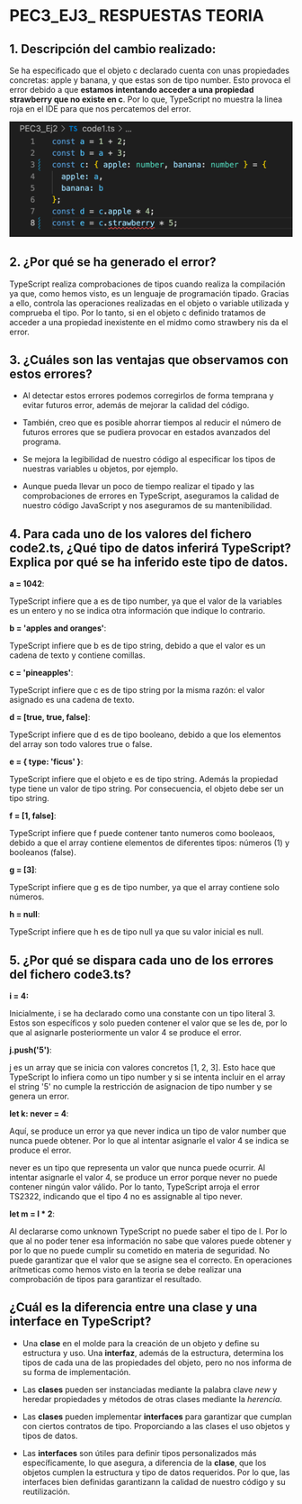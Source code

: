 # PEC3_EJ3_ RESPUESTAS TEORIA

## 1. Descripción del cambio realizado:

Se ha especificado que el objeto c declarado cuenta con unas propiedades concretas: apple y banana, y que estas son de tipo number. Esto provoca el error debido a que **estamos intentando acceder a una propiedad strawberry que no existe en c**. Por lo que, TypeScript no muestra la linea roja en el IDE para que nos percatemos del error.

![code1.ts error message detail image](code1.ts%20error%20message%20detail%20image.png)

## 2. ¿Por qué se ha generado el error?

TypeScript realiza comprobaciones de tipos cuando realiza la compilación ya que, como hemos visto, es un lenguaje de programación tipado. Gracias a ello, controla las operaciones realizadas en el objeto o variable utilizada y comprueba el tipo. Por lo tanto, si en el objeto c definido tratamos de acceder a una propiedad inexistente en el midmo como strawbery nis da el error.


## 3. ¿Cuáles son las ventajas que observamos con estos errores?

- Al detectar estos errores podemos corregirlos de forma temprana y evitar futuros error, además de mejorar la calidad del código.

- También, creo que es posible ahorrar tiempos al reducir el  número de futuros errores que se pudiera provocar en estados avanzados del programa.

- Se mejora la legibilidad de nuestro código al especificar los tipos de nuestras variables u objetos, por ejemplo.

- Aunque pueda llevar un poco de tiempo realizar el tipado y las comprobaciones de errores en TypeScript, aseguramos la calidad de nuestro código JavaScript y nos aseguramos de su mantenibilidad.

## 4. Para cada uno de los valores del fichero code2.ts, ¿Qué tipo de datos inferirá TypeScript? Explica por qué se ha inferido este tipo de datos.


**a = 1042**:

TypeScript infiere que a es de tipo number, ya que el valor de la variables es un entero y no se indica otra información que indique lo contrario.

**b = 'apples and oranges'**:

TypeScript infiere que b es de tipo string, debido a que el valor es un cadena de texto y contiene comillas.
  
 **c = 'pineapples'**:
 
TypeScript infiere que c es de tipo string por la misma razón: el valor asignado es una cadena de texto.
  
**d = [true, true, false]**:

TypeScript infiere que d es de tipo booleano, debido a que los elementos del array son todo valores true o false.

**e = { type: 'ficus' }**:

TypeScript infiere que el objeto e es de tipo string. Además la propiedad type tiene un valor de tipo string. Por consecuencia, el objeto debe ser un tipo string.
  
**f = [1, false]**:

TypeScript infiere que f puede contener tanto numeros como booleaos, debido a que el array contiene elementos de diferentes tipos: números (1) y  booleanos (false).

**g = [3]**:

TypeScript infiere que g es de tipo number, ya que el array contiene solo números.

**h = null**:

TypeScript infiere que h es de tipo null ya que su valor inicial es null.

## 5. ¿Por qué se dispara cada uno de los errores del fichero code3.ts?

**i = 4:**

Inicialmente, i se ha declarado como una constante con un tipo literal 3. Estos son específicos y solo pueden contener el valor que se les de, por lo que al asignarle posteriormente un valor 4 se produce el error.

**j.push('5')**:

j es un array que se inicia con valores concretos [1, 2, 3]. Esto hace que TypeScript lo infiera como un tipo number y si se intenta incluir en el array el string '5' no cumple la restricción  de asignacion de tipo number y se genera un error.

**let k: never = 4**:

Aquí, se produce un error ya que never indica un tipo de valor number que nunca puede obtener. Por lo que al intentar asignarle el valor 4 se indica se produce el error.

never es un tipo que representa un valor que nunca puede ocurrir. Al intentar asignarle el valor 4, se produce un error porque never no puede contener ningún valor válido. Por lo tanto, TypeScript arroja el error TS2322, indicando que el tipo 4 no es assignable al tipo never.

**let m = l * 2**:

Al declararse como unknown TypeScript no puede saber el tipo de l. Por lo que al no poder tener esa información no sabe que valores puede obtener y por lo que no puede cumplir su cometido en materia de seguridad. No puede garantizar que el valor que se asigne sea el correcto. En operaciones arítmeticas como hemos visto en la teoria se debe realizar una comprobación de tipos para garantizar el resultado.

## ¿Cuál es la diferencia entre una clase y una interface en TypeScript?

- Una **clase** en el molde para la creación de un objeto y define su estructura y uso. Una **interfaz**, además de la estructura, determina los tipos de cada una de las propiedades del objeto, pero no nos informa de su forma de implementación.

- Las **clases** pueden ser instanciadas mediante la palabra clave *new* y heredar propiedades y métodos de otras clases mediante la *herencia*.

- Las **clases**  pueden implementar **interfaces** para garantizar que cumplan con ciertos contratos de tipo. Proporciando a las clases el uso objetos y tipos de datos.

- Las **interfaces** son útiles para definir tipos personalizados más específicamente, lo que asegura, a diferencia de la **clase**, que los objetos cumplen la estructura y tipo de datos requeridos. Por lo que, las interfaces bien definidas garantizann la calidad de nuestro código y su reutilización.